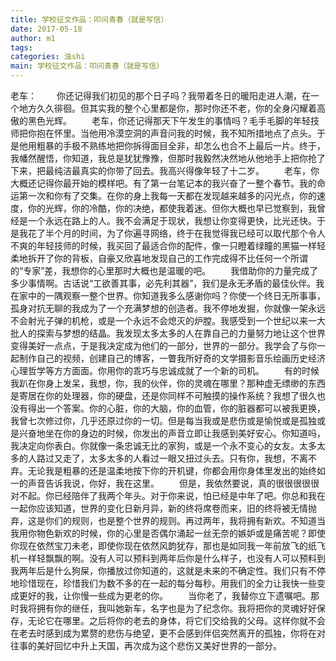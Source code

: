 ```yaml
---
title: 学校征文作品：叩问青春（就是写信）
date: 2017-05-18
author: m1
tags:
categories: 浊shi
main: 学校征文作品：叩问青春（就是写信）
---
```

老车：
　　你还记得我们初见的那个日子吗？我带着冬日的暖阳走进人潮，在一个地方久久徘徊。但其实我的整个心里都是你，那时你还不老，你的全身闪耀着高傲的黑色光辉。
　　老车，你还记得那天下午发生的事情吗？毛手毛脚的年轻技师把你抱在怀里。当他用冷漠空洞的声音问我的时候，我不知所措地点了点头。于是他用粗暴的手极不熟练地把你拆得面目全非，却怎么也合不上最后一片。终于，我幡然醒悟，你知道，我总是犹犹豫豫，但那时我毅然决然地从他地手上把你抢了下来，把最纯洁最真实的你带了回去。我高兴得像年轻了十二岁。
　　老车，你大概还记得你最开始的模样吧。有了第一台笔记本的我兴奋了一整个春节。我的命运第一次和你有了交集。在你的身上我每一天都在发现越来越多的闪光点，你的速度，你的光辉，你的冷酷，你的决绝，都使我着迷。但你大概也早已觉察到，我曾经是一个永远在路上的人。我不会满足于现状，我想让你变得更快，比光还快。于是我花了半个月的时间，为了你遍寻网络，终于在我觉得我已经可以取代那个令人不爽的年轻技师的时候，我买回了最适合你的配件，像一只瞪着绿瞳的黑猫一样轻柔地拆开了你的背板，自豪又欣喜地发现自己的工作完成得不比任何一个所谓的“专家”差，我想你的心里那时大概也是温暖的吧。
　　我借助你的力量完成了多少事情啊。古话说“工欲善其事，必先利其器”，我们是永无矛盾的最佳伙伴。我在家中的一隅观察一整个世界。你知道我多么感谢你吗？你使一个终日无所事事，孤身对抗无聊的我成为了一个充满梦想的创造者。我不停地发掘，你就像一架永远不会射光子弹的机枪，或是一个永远不会熄灭的炉膛。我感受到一个世纪以来一大批人的探索与梦想的结晶。我发现太多太多的人在靠自己的力量努力地让这个世界变得美好一点点，于是我决定成为他们的一部分，世界的一部分。我学会了与你一起制作自己的视频，创建自己的博客，一瞥我所好奇的文学摄影音乐绘画历史经济心理哲学等方方面面。你用你的乖巧与忠诚成就了一个新的司机。
　　有的时候我趴在你身上发呆，我想，你，我的伙伴，你的灵魂在哪里？那种虚无缥缈的东西是寄居在你的处理器，你的硬盘，还是你同样不可触摸的操作系统？我想了很久也没有得出一个答案。你的心脏，你的大脑，你的血管，你的脏器都可以被我更换，我曾七次修过你，几乎还原过你的一切。但是每当我或是悲伤或是愉悦或是孤独或是兴奋地坐在你的身边的时候，你发出的声音立即让我感到美好安心。你知道吗，我决定向你表白。你就像一条忠诚无比的家狗，或是一个永不变心的女友。太多太多的人路过又走了，太多太多的人看过一眼又扭过头去。只有你，我想，不离不弃。无论我是粗暴的还是温柔地按下你的开机键，你都会用你身体里发出的始终如一的声音告诉我说，你好，我在这里。
　　但是，我依然要说，真的很很很很很对不起。你已经陪伴了我两个年头。对于你来说，怕已经是中年了吧。你总和我在一起你应该知道，世界的变化日新月异，新的终将席卷而来，旧的终将被无情抛弃，这是你们的规则，也是整个世界的规则。再过两年，我将拥有新欢。不知道当我用你物色新欢的时候，你的心里是否偶尔涌起一丝无奈的嫉妒或是痛苦呢？即使你现在依然宝刀未老，即使你现在依然风韵犹存，那也是如同我一年前放飞的纸飞机一样轻飘飘的啊。没有人可以预料到两年后你是什么样子，也没有人可以预料到我两年后是什么狗屎，你播放过你知道的，这就是未来的不确定性。我们只有不停地珍惜现在，珍惜我们为数不多的在一起的每分每秒。用我们的全力让我快一些变成更好的我，让你慢一些成为更老的你。
　　当你老了，我替你立下遗嘱吧。那时我将拥有你的继任，我叫她新车，名字也是为了纪念你。我将把你的灵魂好好保存，无论它在哪里。之后将你的老去的身体，将它们交给我的父母。这样你就不会在老去时感到成为累赘的悲伤与绝望，更不会感到伴侣突然离开的孤独，你将在对往事的美好回忆中升上天国，再次成为这个悲伤又美好世界的一部分。